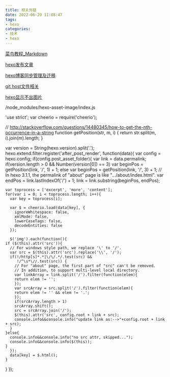 ```yaml
---
title: 相关外链
date: 2022-06-20 11:08:47
tags:
- hexo
categories: 
- 技术
- hexo
---
```


[菜鸟教程_Markdown](https://www.runoob.com/markdown/md-tutorial.html)

[hexo发布文章](https://www.cnblogs.com/anthony-wang0228/articles/11461321.html)

[hexo博客同步管理及迁移](https://www.jianshu.com/p/fceaf373d797)

[git host文件相关](https://raw.hellogithub.com/hosts)

[hexo显示不出图片](https://juejin.cn/post/7006594302604214280)

/node_modules/hexo-asset-image/index.js

'use strict';
var cheerio = require('cheerio');

// http://stackoverflow.com/questions/14480345/how-to-get-the-nth-occurrence-in-a-string
function getPosition(str, m, i) {
  return str.split(m, i).join(m).length;
}

var version = String(hexo.version).split('.');
hexo.extend.filter.register('after_post_render', function(data){
  var config = hexo.config;
  if(config.post_asset_folder){
      var link = data.permalink;
  if(version.length > 0 && Number(version[0]) == 3)
     var beginPos = getPosition(link, '/', 1) + 1;
  else
     var beginPos = getPosition(link, '/', 3) + 1;
  // In hexo 3.1.1, the permalink of "about" page is like ".../about/index.html".
  var endPos = link.lastIndexOf('/') + 1;
    link = link.substring(beginPos, endPos);

    var toprocess = ['excerpt', 'more', 'content'];
    for(var i = 0; i < toprocess.length; i++){
      var key = toprocess[i];
 
      var $ = cheerio.load(data[key], {
        ignoreWhitespace: false,
        xmlMode: false,
        lowerCaseTags: false,
        decodeEntities: false
      });

      $('img').each(function(){
    if ($(this).attr('src')){
      // For windows style path, we replace '\' to '/'.
      var src = $(this).attr('src').replace('\\', '/');
      if(!/http[s]*.*|\/\/.*/.test(src) &&
         !/^\s*\//.test(src)) {
        // For "about" page, the first part of "src" can't be removed.
        // In addition, to support multi-level local directory.
        var linkArray = link.split('/').filter(function(elem){
        return elem != '';
        });
        var srcArray = src.split('/').filter(function(elem){
        return elem != '' && elem != '.';
        });
        if(srcArray.length > 1)
        srcArray.shift();
        src = srcArray.join('/');
        $(this).attr('src', config.root + link + src);
        console.info&&console.info("update link as:-->"+config.root + link + src);
      }
    }else{
      console.info&&console.info("no src attr, skipped...");
      console.info&&console.info($(this));
    }
      });
      data[key] = $.html();
    }
  }
});